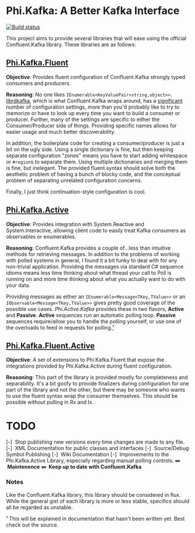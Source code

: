 # Phi.Kafka: A Better Kafka Interface

[![Build status](https://ci.appveyor.com/api/projects/status/1wnqvidk02q04e5q?svg=true)](https://ci.appveyor.com/project/BenjaminHolland/phi-kafka)

This project aims to provide several libraries that will ease using the official Confluent.Kafka library. These libraries are as follows:

## [Phi.Kafka.Fluent](https://www.nuget.org/packages/Phi.Kafka.Fluent/)
**Objective**:
Provides fluent configuration of Confluent.Kafka strongly typed consumers and producers.

**Reasoning**: No one likes `IEnumerable<KeyValuePair<string,object>>`. [librdkafka](https://github.com/edenhill/librdkafka), which is what Confluent.Kafka wraps around,  has a [significant](https://github.com/edenhill/librdkafka/blob/master/CONFIGURATION.md) number of configuration settings, more than you'd probably like to try to memorize or have to look up every time you want to build a consumer or producer. Further, many of the settings are specific to either the Consumer/Producer side of things. Providing specific names allows for easier usage and much better discoverability.

In addition, the boilerplate code for creating a consumer/producer is just a bit on the ugly side. Using a single dictionary is fine, but then keeping separate configuration "zones" means you have to start adding whitespace or `#region`s to separate them. Using multiple dictionaries and merging them is fine, but inelegant. The provided fluent syntax should solve both the aesthetic problem of having a bunch of blocky code, and the conceptual problem of separating unrelated configuration concerns.

Finally, I just think continuation-style configuration is cool.

## [Phi.Kafka.Active](https://www.nuget.org/packages/Phi.Kafka.Active/)
**Objective**:
Provides integration with System.Reactive and System.Interactive, allowing client code to easily treat Kafka consumers as observables or enumerables.

**Reasoning**: Confluent.Kafka provides a couple of...less than intuitive methods for retrieving messages. In addition to the problems of working with polled systems in general, I found it a bit funky to deal with for any non-trivial application. Providing the messages via standard C# sequence idioms means less time thinking about what thread your call to Poll is running on and more time thinking about what you actually want to do with your data. 

Providing messages as either an `IEnumerable<Message<TKey,TValue>>` or an `IObservable<Message<TKey,TValue>>` gives pretty good coverage of the possible use cases. *Phi.Active.Kafka* provides these in two flavors, **Active** and **Passive**. **Active** sequences run an automatic polling loop. **Passive** sequences require/allow you to handle the polling yourself, or use one of the overloads to feed in requests for polling.[¹](#1)


## [Phi.Kafka.Fluent.Active](https://www.nuget.org/packages/Phi.Kafka.Fluent.Active/)

**Objective**:
A set of extensions to Phi.Kafka.Fluent that expose the integrations provided by Phi.Kafka.Active during fluent configuration.

**Reasoning**:
This part of the library is provided mostly for completeness and separability. It's a bit goofy to provide finalizers during configuration for one part of the library and not the other, but there may be someone who wants to use the fluent syntax wrap the consumer themselves. This should be possible without pulling in Rx and Ix.

# TODO
[-] &nbsp;Stop publishing new versions every time changes are made to any file.
[-] &nbsp;XML Documentation for public classes and interfaces
[-] &nbsp;Source/Debug Symbol Publishing
[-] &nbsp;Wiki Documentation
[-] &nbsp;Improvements to the Phi.Kafka.Active Library, especially regarding manual polling controls.
**∞ &nbsp;Maintenence**
**∞ &nbsp;Keep up to date with Confluent.Kafka**
 
### Notes
Like the Confluent.Kafka library, this library should be considered in flux. While the general gist of each library is more or less stable, specifics should all be regarded as unstable. 

<a id="1"></a>¹ This will be explained in documentation that hasn't been written yet. Best check out the source.
